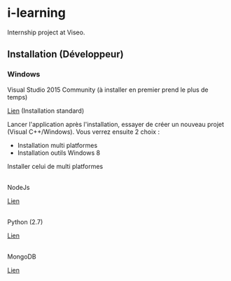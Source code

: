 # i-learning
Internship project at Viseo.


## Installation (Développeur)

### Windows
Visual Studio 2015 Community
(à installer en premier prend le plus de temps)

[Lien][Visual Studio Link] (Installation standard)

Lancer l'application après l'installation, essayer de créer un nouveau projet (Visual C++/Windows).
Vous verrez ensuite 2 choix :
* Installation multi platformes
* Installation outils Windows 8

Installer celui de multi platformes


<br>
NodeJs

[Lien][NodeJS Link]


<br>
Python (2.7)

[Lien][Python Link]


<br>
MongoDB

[Lien][MongoDB Link]




[Visual Studio Link]:https://www.microsoft.com/en-us/download/details.aspx?id=48146
[Python Link]:https://www.python.org/downloads/
[MongoDB Link]:https://www.mongodb.com/download-center#community
[NodeJS Link]:https://nodejs.org/en/download/

